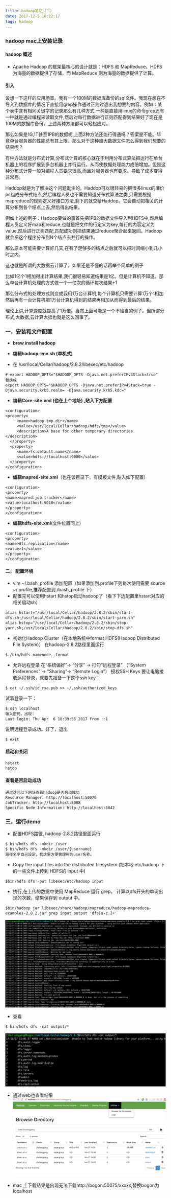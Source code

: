 ```yaml
---
title: hadoop笔记（二）
date: 2017-12-5 10:22:17
tags: hadoop
---
```

### hadoop mac上安装记录

#### hadoop 概述
- Apache Hadoop 的框架最核心的设计就是：HDFS 和 MapReduce。HDFS 为海量的数据提供了存储，而 MapReduce 则为海量的数据提供了计算。

#### 引入
设想一下这样的应用场景。我有一个100M的数据库备份的sql文件。我现在想在不导入到数据库的情况下直接用grep操作通过正则过滤出我想要的内容。例如：某个表中含有相同关键字的记录那么有几种方式,一种是直接用linux的命令grep还有一种就是通过编程来读取文件,然后对每行数据进行正则匹配得到结果好了现在是100M的数据库备份。上述两种方法都可以轻松应对。

那么如果是1G,1T甚至1PB的数据呢,上面2种方法还能行得通吗？答案是不能。毕竟单台服务器的性能总有其上限。那么对于这种超大数据文件怎么得到我们想要的结果呢？

有种方法就是分布式计算,分布式计算的核心就在于利用分布式算法把运行在单台机器上的程序扩展到多台机器上并行运行。从而使数据处理能力成倍增加。但是这种分布式计算一般对编程人员要求很高,而且对服务器也有要求。导致了成本变得非常高。

<!-- more -->

Haddop就是为了解决这个问题诞生的。Haddop可以很轻易的把很多linux的廉价pc组成分布式结点,然后编程人员也不需要知道分布式算法之类,只需要根据mapreduce的规则定义好接口方法,剩下的就交给Haddop。它会自动把相关的计算分布到各个结点上去,然后得出结果。

例如上述的例子：Hadoop要做的事首先把1PB的数据文件导入到HDFS中,然后编程人员定义好map和reduce,也就是把文件的行定义为key,每行的内容定义为value,然后进行正则匹配,匹配成功则把结果通过reduce聚合起来返回。Hadoop就会把这个程序分布到N个结点去并行的操作。

那么原本可能需要计算好几天,在有了足够多的结点之后就可以把时间缩小到几小时之内。

这也就是所谓的大数据云计算了。如果还是不懂的话再举个简单的例子

比如1亿个1相加得出计算结果,我们很轻易知道结果是1亿。但是计算机不知道。那么单台计算机处理的方式做一个一亿次的循环每次结果+1

那么分布式的处理方式则变成我用1万台计算机,每个计算机只需要计算1万个1相加然后再有一台计算机把1万台计算机得到的结果再相加从而得到最后的结果。

理论上讲,计算速度就提高了1万倍。当然上面可能是一个不恰当的例子。但所谓分布式,大数据,云计算大抵也就是这么回事了。


### 一，安装和文件配置
- **brew install hadoop**

- **编辑hadoop-env.sh (单机式)**
- 在 /usr/local/Cellar/hadoop/2.8.2/libexec/etc/hadoop

```
# export HADOOP_OPTS="$HADOOP_OPTS -Djava.net.preferIPv4Stack=true" 
替换成
export HADOOP_OPTS="$HADOOP_OPTS -Djava.net.preferIPv4Stack=true -Djava.security.krb5.realm= -Djava.security.krb5.kdc="
```


-  **编辑Core-site.xml (也在上个地址) ,贴入下方配置**

```
<configuration>  
<property>
     <name>hadoop.tmp.dir</name>
     <value>/usr/local/Cellar/hadoop/hdfs/tmp</value>
     <description>A base for other temporary directories.</description>
  </property>
  <property>
     <name>fs.default.name</name>                                     
     <value>hdfs://localhost:9000</value>                             
  </property>
</configuration> 
```

- **编辑mapred-site.xml**（也在该目录下，有模板文件,贴入如下配置）

```
<configuration>
<property>
<name>mapred.job.tracker</name>
<value>localhost:9010</value>
</property>
</configuration>

```

- **编辑hdfs-site.xml**(文件位置同上)

```
<configuration>
<property>
<name>dfs.replication</name>
<value>1</value>
</property>
</configuration
```

#### 二， 配置环境
- vim ~/.bash_profile   添加配置（如果添加到.profile下则每次使用需要 source ~/.profile,推荐配置到./bash_profile 下）
- 配置完可以使用hstart 和hstop启动hadoop了（看下下边配置里hstart对应的相关启动sh）

```
alias hstart="/usr/local/Cellar/hadoop/2.8.2/sbin/start-dfs.sh;/usr/local/Cellar/hadoop/2.8.2/sbin/start-yarn.sh"
alias hstop="/usr/local/Cellar/hadoop/2.8.2/sbin/stop-yarn.sh;/usr/local/Cellar/hadoop/2.8.2/sbin/stop-dfs.sh"
```

- 初始化Hadoop Cluster（在本地系统中format HDFS(Hadoop Distributed File System)）
在hadoop-2.8.2路径里面运行

```
$./bin/hdfs namenode -format
```

- 允许远程登录
在“系统偏好”-> “分享” -> 打勾“远程登录”
（“System Preferences” -> “Sharing”-> “Remote Login”）
授权SSH Keys
要让电脑接收远程登录，就要先报备一下这个ssh key：

```
$ cat ~/.ssh/id_rsa.pub >> ~/.ssh/authorized_keys
```
试着登录一下：

```
$ ssh localhost
输入密码，出现：
Last login: Thu Apr  6 18:39:55 2017 from ::1
```
说明远程登录成功。好了，退出

```
$ exit
```

#### 启动和关闭

```
hstart
hstop
```

#### 查看是否启动成功

```
通过访问以下网址查看hadoop是否启动成功
Resource Manager: http://localhost:50070
JobTracker: http://localhost:8088
Specific Node Information: http://localhost:8042
```

### 三，运行demo

- 配置HDFS路径, hadoop-2.8.2路径里面运行

```
$ bin/hdfs dfs -mkdir /user
$ bin/hdfs dfs -mkdir /user/{username} 
路径名字自己设定，我这里方便管理用的user名称。
```
- Copy the input files into the distributed filesystem:(把本地 etc/hadoop 下的一些文件上传到 HDFS的 input 中)

```
$bin/hdfs dfs -put libexec/etc/hadoop input 
```
- 执行,在上传的数据中使用 MapReduce 运行 grep， 计算以dfs开头的单词出现的次数，结果保存到 output 中。

```
$bin/hadoop jar libexec/share/hadoop/mapreduce/hadoop-mapreduce-examples-2.8.2.jar grep input output 'dfs[a-z.]+'
```
![](https://raw.githubusercontent.com/zhulg/allpic/master/hadoop1.png)


- 查看

```
$ bin/hdfs dfs -cat output/*
```
![](https://raw.githubusercontent.com/zhulg/allpic/master/hadoop2.png)


- 通过web也查看结果
![](https://raw.githubusercontent.com/zhulg/allpic/master/hadoop3.png)

- mac 上下载结果是出现无法下载http://bogon:50075/xxxxx,替换bogon为localhost

